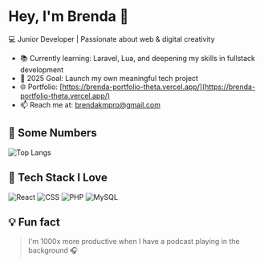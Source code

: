 # Hey, I'm Brenda 👋

💻 Junior Developer | Passionate about web & digital creativity

- 📚 Currently learning: Laravel, Lua, and deepening my skills in fullstack development  
- 🎯 2025 Goal: Launch my own meaningful tech project
- 🌐 Portfolio: [https://brenda-portfolio-theta.vercel.app/](https://brenda-portfolio-theta.vercel.app/)
- 📫 Reach me at: [brendakmpro@gmail.com](mailto:brendakmpro@gmail.com)

## 🧮 Some Numbers
![Top Langs](https://github-readme-stats.vercel.app/api/top-langs/?username=stellaqueen15&layout=compact&theme=rose_pine&hide_border=true)


## 🧰 Tech Stack I Love
![React](https://img.shields.io/badge/-React-61DAFB?style=flat&logo=react)
![CSS](https://img.shields.io/badge/-CSS-1572B6?style=flat&logo=css3)
![PHP](https://img.shields.io/badge/-PHP-777BB4?style=flat&logo=php&logoColor=white)
![MySQL](https://img.shields.io/badge/-MySQL-4479A1?style=flat&logo=mysql&logoColor=white)

## 💡 Fun fact
> I'm 1000x more productive when I have a podcast playing in the background 🎧
